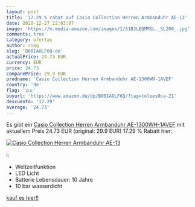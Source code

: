 ```yaml
---
layout: post
title: '17.29 % rabat auf Casio Collection Herren Armbanduhr AE-13'
date: 2020-12-27 22:03:07
image: 'https://m.media-amazon.com/images/I/51BJLEQMMSL._SL200_.jpg'
comments: true
category: ofertas
author: ring
slug: 'B00IAOLF6Q-de'
actualPrice: 24.73 EUR
currency: EUR
price: 24.73
comparePrice: 29.9 EUR
prodname: 'Casio Collection Herren Armbanduhr AE-1300WH-1AVEF'
country: 'de'
flag: '🇩🇪'
buyurl: 'https://www.amazon.de/dp/B00IAOLF6Q/?tag=tolees0ca-21'
descuento: '17.29'
average: '24.73'
---
```


Es gibt ein [Casio Collection Herren Armbanduhr AE-1300WH-1AVEF](https://www.amazon.de/dp/B00IAOLF6Q/?tag=tolees0ca-21) mit aktuellem Preis 24.73 EUR (original: 29.9 EUR) 17.29 % Rabatt hier:

[![Casio Collection Herren Armbanduhr AE-13](https://m.media-amazon.com/images/I/51BJLEQMMSL._SL200_.jpg)](https://www.amazon.de/dp/B00IAOLF6Q/?tag=tolees0ca-21)

ℹ️:

- Weltzeitfunktion
- LED Licht
- Batterie Lebensdauer: 10 Jahre
- 10 bar wasserdicht

[kauf es hier!!](https://www.amazon.de/dp/B00IAOLF6Q/?tag=tolees0ca-21)
